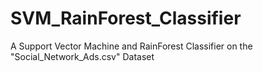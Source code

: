 # SVM_RainForest_Classifier
A Support Vector Machine and RainForest Classifier on the "Social_Network_Ads.csv" Dataset  
